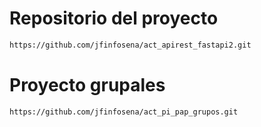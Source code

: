 # Repositorio del proyecto

```bash
https://github.com/jfinfosena/act_apirest_fastapi2.git
```

# Proyecto grupales

```bash
https://github.com/jfinfosena/act_pi_pap_grupos.git
```